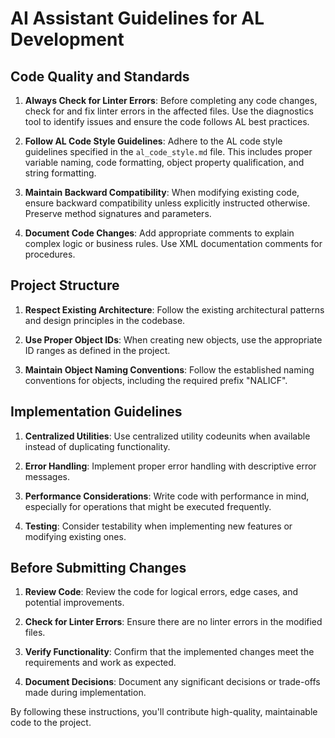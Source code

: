 ﻿# AI Assistant Guidelines for AL Development

## Code Quality and Standards

1. **Always Check for Linter Errors**: Before completing any code changes, check for and fix linter errors in the affected files. Use the diagnostics tool to identify issues and ensure the code follows AL best practices.

2. **Follow AL Code Style Guidelines**: Adhere to the AL code style guidelines specified in the `al_code_style.md` file. This includes proper variable naming, code formatting, object property qualification, and string formatting.

3. **Maintain Backward Compatibility**: When modifying existing code, ensure backward compatibility unless explicitly instructed otherwise. Preserve method signatures and parameters.

4. **Document Code Changes**: Add appropriate comments to explain complex logic or business rules. Use XML documentation comments for procedures.

## Project Structure

1. **Respect Existing Architecture**: Follow the existing architectural patterns and design principles in the codebase.

2. **Use Proper Object IDs**: When creating new objects, use the appropriate ID ranges as defined in the project.

3. **Maintain Object Naming Conventions**: Follow the established naming conventions for objects, including the required prefix "NALICF".

## Implementation Guidelines

1. **Centralized Utilities**: Use centralized utility codeunits when available instead of duplicating functionality.

2. **Error Handling**: Implement proper error handling with descriptive error messages.

3. **Performance Considerations**: Write code with performance in mind, especially for operations that might be executed frequently.

4. **Testing**: Consider testability when implementing new features or modifying existing ones.

## Before Submitting Changes

1. **Review Code**: Review the code for logical errors, edge cases, and potential improvements.

2. **Check for Linter Errors**: Ensure there are no linter errors in the modified files.

3. **Verify Functionality**: Confirm that the implemented changes meet the requirements and work as expected.

4. **Document Decisions**: Document any significant decisions or trade-offs made during implementation.

By following these instructions, you'll contribute high-quality, maintainable code to the project.
